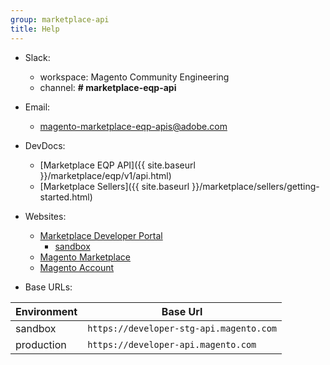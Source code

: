 ```yaml
---
group: marketplace-api
title: Help
---
```


-  Slack:
   -  workspace: Magento Community Engineering
   -  channel: **# marketplace-eqp-api**

-  Email:
   -  <magento-marketplace-eqp-apis@adobe.com>

-  DevDocs:
   -  [Marketplace EQP API]({{ site.baseurl }}/marketplace/eqp/v1/api.html)
   -  [Marketplace Sellers]({{ site.baseurl }}/marketplace/sellers/getting-started.html)

-  Websites:
   -  [Marketplace Developer Portal](https://developer.magento.com)
      -  [sandbox](https://developer-stg.magento.com)
   -  [Magento Marketplace](https://marketplace.magento.com)
   -  [Magento Account](https://account.magento.com)

-  Base URLs:

|Environment|Base Url|
|-----------|--------|
|sandbox    | `https://developer-stg-api.magento.com` |
|production | `https://developer-api.magento.com`     |

